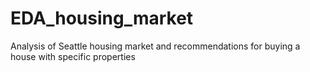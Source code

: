 # EDA_housing_market
Analysis of Seattle housing market and recommendations for buying a house with specific properties
